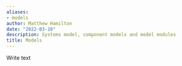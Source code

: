 ```yaml
---
aliases:
- models
author: Matthew Hamilton
date: "2022-03-10"
description: Systems model, component models and model modules
title: Models
---
```


Write text





